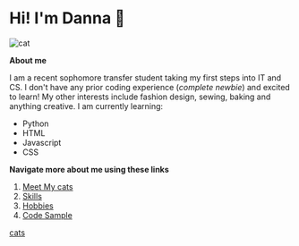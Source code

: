 <!-- Headings -->
# Hi! I'm Danna :mushroom:
![cat](https://user-images.githubusercontent.com/123142971/225958753-3d449735-024e-4a2f-b712-4d15f3e77915.png)

**About me**
<!-- paragraph -->
I am a recent sophomore transfer student taking my first steps into IT and CS. I don't have any prior coding experience (_complete newbie_) and excited to learn! My other interests include fashion design, sewing, baking and anything creative. 
I am currently learning: 
* Python
* HTML
* Javascript 
* CSS 

**Navigate more about me using these links**
<!-- OL -->
1. [Meet My cats](./Meet_My_Cats.md)
2. [Skills](./skills.md)
3. [Hobbies](./hobbies.md)
4. [Code Sample](./code_sample.md)


<!-- Linkg -->
[cats](https://github.com/DannaHM/DannaHM.github.io/blob/8344fd1ed4fd23f53faff7268b73dc41ec222ce4/DannaHMpage2.md)




